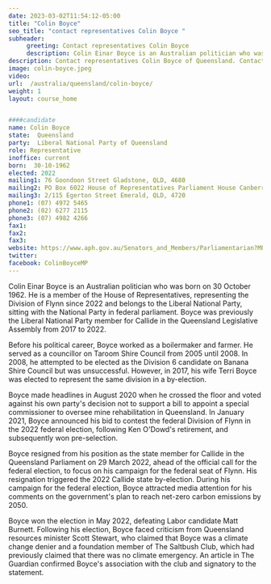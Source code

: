 ```yaml
---
date: 2023-03-02T11:54:12-05:00
title: "Colin Boyce"
seo_title: "contact representatives Colin Boyce "
subheader:
     greeting: Contact representatives Colin Boyce
     description: Colin Einar Boyce is an Australian politician who was born on 30 October 1962.
description: Contact representatives Colin Boyce of Queensland. Contact information for Colin Boyce includes email address, phone number, and mailing address.
image: colin-boyce.jpeg
video:
url:  /australia/queensland/colin-boyce/
weight: 1
layout: course_home


####candidate
name: Colin Boyce
state:	Queensland
party:	Liberal National Party of Queensland
role: Representative
inoffice: current
born:  30-10-1962
elected: 2022
mailing1: 76 Goondoon Street Gladstone, QLD, 4680
mailing2: PO Box 6022 House of Representatives Parliament House Canberra ACT 2600
mailing3: 2/115 Egerton Street Emerald, QLD, 4720
phone1:	(07) 4972 5465
phone2: (02) 6277 2115
phone3:	(07) 4982 4266
fax1:
fax2:
fax3:
website: https://www.aph.gov.au/Senators_and_Members/Parliamentarian?MPID=299498
twitter:
facebook: ColinBoyceMP
---
```


Colin Einar Boyce is an Australian politician who was born on 30 October 1962. He is a member of the House of Representatives, representing the Division of Flynn since 2022 and belongs to the Liberal National Party, sitting with the National Party in federal parliament. Boyce was previously the Liberal National Party member for Callide in the Queensland Legislative Assembly from 2017 to 2022.

Before his political career, Boyce worked as a boilermaker and farmer. He served as a councillor on Taroom Shire Council from 2005 until 2008. In 2008, he attempted to be elected as the Division 6 candidate on Banana Shire Council but was unsuccessful. However, in 2017, his wife Terri Boyce was elected to represent the same division in a by-election.

Boyce made headlines in August 2020 when he crossed the floor and voted against his own party's decision not to support a bill to appoint a special commissioner to oversee mine rehabilitation in Queensland. In January 2021, Boyce announced his bid to contest the federal Division of Flynn in the 2022 federal election, following Ken O'Dowd's retirement, and subsequently won pre-selection.

Boyce resigned from his position as the state member for Callide in the Queensland Parliament on 29 March 2022, ahead of the official call for the federal election, to focus on his campaign for the federal seat of Flynn. His resignation triggered the 2022 Callide state by-election. During his campaign for the federal election, Boyce attracted media attention for his comments on the government's plan to reach net-zero carbon emissions by 2050.

Boyce won the election in May 2022, defeating Labor candidate Matt Burnett. Following his election, Boyce faced criticism from Queensland resources minister Scott Stewart, who claimed that Boyce was a climate change denier and a foundation member of The Saltbush Club, which had previously claimed that there was no climate emergency. An article in The Guardian confirmed Boyce's association with the club and signatory to the statement.